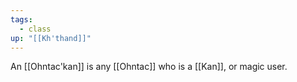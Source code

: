 ```yaml
---
tags:
  - class
up: "[[Kh'thand]]"
---
```

An [[Ohntac'kan]] is any [[Ohntac]] who is a [[Kan]], or magic user. 